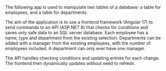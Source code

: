 The following app is used to manipulate two tables of a database: a table for employees, and a table for departments. 

The aim of the application is to use a frontend framework (Angular 17) to send commands to an API (ASP.NET 8) that checks for conditions and saves only safe data to an SQL server database. 
Each employee has a name, type and department from the existing selection. Departments can be added with a manager from the existing employees, with the number of employees included. A department can only ever have one manager.

The API handles checking conditions and updating entries for each change. The frontend then dynamically updates without need to refresh.
